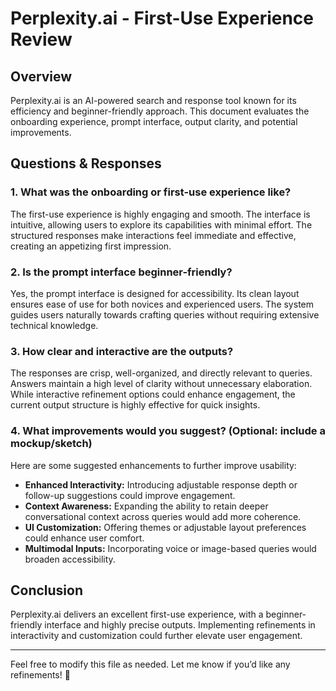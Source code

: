 # Perplexity.ai - First-Use Experience Review

## Overview
Perplexity.ai is an AI-powered search and response tool known for its efficiency and beginner-friendly approach. This document evaluates the onboarding experience, prompt interface, output clarity, and potential improvements.

## Questions & Responses

### 1. What was the onboarding or first-use experience like?
The first-use experience is highly engaging and smooth. The interface is intuitive, allowing users to explore its capabilities with minimal effort. The structured responses make interactions feel immediate and effective, creating an appetizing first impression.

### 2. Is the prompt interface beginner-friendly?
Yes, the prompt interface is designed for accessibility. Its clean layout ensures ease of use for both novices and experienced users. The system guides users naturally towards crafting queries without requiring extensive technical knowledge.

### 3. How clear and interactive are the outputs?
The responses are crisp, well-organized, and directly relevant to queries. Answers maintain a high level of clarity without unnecessary elaboration. While interactive refinement options could enhance engagement, the current output structure is highly effective for quick insights.

### 4. What improvements would you suggest? (Optional: include a mockup/sketch)
Here are some suggested enhancements to further improve usability:
- **Enhanced Interactivity:** Introducing adjustable response depth or follow-up suggestions could improve engagement.
- **Context Awareness:** Expanding the ability to retain deeper conversational context across queries would add more coherence.
- **UI Customization:** Offering themes or adjustable layout preferences could enhance user comfort.
- **Multimodal Inputs:** Incorporating voice or image-based queries would broaden accessibility.

## Conclusion
Perplexity.ai delivers an excellent first-use experience, with a beginner-friendly interface and highly precise outputs. Implementing refinements in interactivity and customization could further elevate user engagement.

---

Feel free to modify this file as needed. Let me know if you’d like any refinements! 🚀
